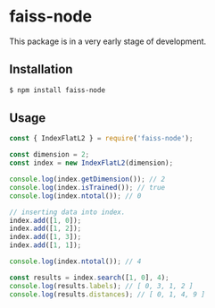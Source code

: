 # faiss-node
This package is in a very early stage of development.

## Installation

```sh
$ npm install faiss-node
```

## Usage

```javascript
const { IndexFlatL2 } = require('faiss-node');

const dimension = 2;
const index = new IndexFlatL2(dimension);

console.log(index.getDimension()); // 2
console.log(index.isTrained()); // true
console.log(index.ntotal()); // 0

// inserting data into index.
index.add([1, 0]);
index.add([1, 2]);
index.add([1, 3]);
index.add([1, 1]);

console.log(index.ntotal()); // 4

const results = index.search([1, 0], 4);
console.log(results.labels); // [ 0, 3, 1, 2 ]
console.log(results.distances); // [ 0, 1, 4, 9 ]
```
